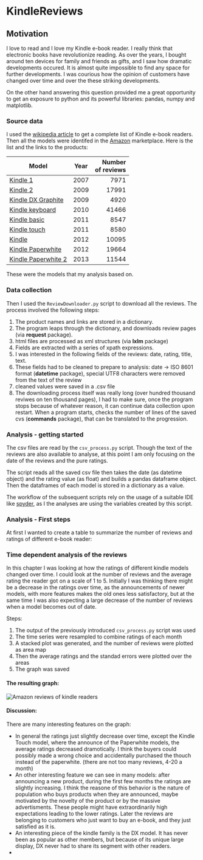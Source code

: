 KindleReviews
=============

## Motivation

I love to read and I love my Kindle e-book reader. I really think that electronic books have revolutionize reading. As over the years, I bought around ten devices for family and friends as gifts, and I saw how dramatic developments occured. It is almost quite impossible to find any space for further developments. I was courious how the opinion of customers have changed over time and over the these striking developments.

On the other hand answering this question provided me a great opportunity to get an exposure to python and its powerful libraries: pandas, numpy and matplotlib.


### Source data

I used the [wikipedia article](http://en.wikipedia.org/wiki/Amazon_Kindle) to get a complete list of Kindle e-book readers. Then all the models were identifed in the [Amazon](http://www.amazon.com/s/ref=nb_sb_ss_c_0_6?url=search-alias%3Ddigital-text&field-keywords=kindle&sprefix=kindle%2Caps%2C321) marketplace. Here is the list and the links to the products:

| Model         | Year          | Number <br /> of reviews |
| ------------- |:-------------:|-----:|
| [Kindle 1](http://www.amazon.com/Kindle-Amazons-Original-Wireless-generation/dp/B000FI73MA/ref=sr_1_1?s=digital-text&ie=UTF8&qid=1400461600&sr=1-1&keywords=kindle+1st+generation) | 2007 | 7971 |
| [Kindle 2](http://www.amazon.com/Kindle-Wireless-Reading-Device-Display/dp/B0015T963C/ref=sr_1_1?s=digital-text&ie=UTF8&qid=1400461636&sr=1-1&keywords=kindle+2nd+generation) | 2009 |  17991 |
| [Kindle DX Graphite](http://www.amazon.com/Kindle-DX-Wireless-Reader-3G-Global/dp/B002GYWHSQ/ref=sr_1_1?s=digital-text&ie=UTF8&qid=1400462391&sr=1-1&keywords=kindle+dx) | 2009 | 4920 |
| [Kindle keyboard](http://www.amazon.com/Kindle-Special-Offers-Wireless-Reader/dp/B004HFS6Z0/ref=sr_1_1?s=digital-text&ie=UTF8&qid=1400462356&sr=1-1&keywords=kindle+keyboard) | 2010| 41466 |
| [Kindle basic](http://www.amazon.com/Kindle-eReader-eBook-Reader-e-Reader/dp/B00492CIC8/ref=cm_cr_pr_product_top) | 2011 | 8547 |
| [Kindle touch](http://www.amazon.com/Kindle-Touch-e-Reader-Touch-Screen-Wi-Fi-Special-Offers/dp/B005890G8Y/ref=sr_1_12?s=digital-text&ie=UTF8&qid=1400469899&sr=1-12&keywords=kindle+reader) | 2011 | 8580 |
| [Kindle](http://www.amazon.com/Kindle-Ereader-ebook-reader/dp/B007HCCNJU/ref=sr_1_3?s=digital-text&ie=UTF8&qid=1400470162&sr=1-3&keywords=new+kindle) | 2012 | 10095|
| [Kindle Paperwhite](http://www.amazon.com/Kindle-Paperwhite-Touch-light/dp/B007OZNZG0/ref=sr_1_6?s=digital-text&ie=UTF8&qid=1400470162&sr=1-6&keywords=new+kindle) | 2012 | 19664 |
| [Kindle Paperwhite 2](http://www.amazon.com/Kindle-Paperwhite-Ereader/dp/B00AWH595M/ref=sr_1_1?s=digital-text&ie=UTF8&qid=1400470621&sr=1-1&keywords=kindle+paper) | 2013 | 11544 |

These were the models that my analysis based on.


### Data collection

Then I used the `ReviewDownloader.py` script to download all the reviews. The process involved the following steps:

1. The product names and links are stored in a dictionary.
2. The program leaps through the dictionary, and downloads review pages (via **request** package).
3. html files are processed as xml structures (via **lxlm** package)
4. Fields are extracted with a series of xpath expressions.
5. I was interested in the following fields of the reviews: date, rating, title, text.
6. These fields had to be cleaned to prepare to analysis: date -> ISO 8601 format (**datetime** package), special UTF8 characters were removed from the text of the review
7. cleaned values were saved in a .csv file
6. The downloading process itself was really long (over hundred thousand reviwes on ten thousand pages), I had to make sure, once the program stops because of whatever reason, it can continue data collection upon restart. When a program starts, checks the number of lines of the saved cvs (**commands** package), that can be translated to the progression.

### Analysis - getting started

The csv files are read by the `csv_process.py` script. Though the text of the reviews are also available to analyse, at this point I am only focusing on the date of the reviews and the pure ratings. <br />

The script reads all the saved csv file then takes the date (as datetime object) and the rating value (as float) and builds a pandas dataframe object. Then the dataframes of each model is stored in a dictionary as a value. <br />

The workflow of the subsequent scripts rely on the usage of a suitable IDE like [spyder](https://code.google.com/p/spyderlib/), as I the analyses are using the variables created by this script.

### Analysis - First steps

At first I wanted to create a table to summarize the number of reviews and ratings of different e-book reader:

### Time dependent analysis of the reviews

In this chapter I was looking at how the ratings of different kindle models changed over time. I could look at the number of reviews and the average rating the reader got on a scale of 1 to 5. Initially I was thinking there might be a decrease in the ratings over time, as the announcements of newer models, with more features makes the old ones less satisfactory, but at the same time I was also expecting a large decrease of the number of reviews when a model becomes out of date.

Steps:

1. The output of the previously introduced `csv_process.py` script was used
2. The time series were resampled to combine ratings of each month
3. A stacked plot was generated, and the number of reviews were plotted as area map
4. Then the average ratings and the standad errors were plotted over the areas
5. The graph was saved

#### The resulting graph:

![Amazon reviews of kindle readers](http://kepfeltoltes.hu/140525/reviews_vs_time_www.kepfeltoltes.hu_.png)

#### Discussion:

There are many interesting features on the graph:
* In general the ratings just slightly decrease over time, except the Kindle Touch model, where the announce of the Paperwhite models, the average ratings decreased dramotically. I think the buyers could possibly made a wrong choice and accidentally purchased the thouch instead of the paperwhite. (there are not too many reviews, 4-20 a month)
* An other interesting feature we can see in many models: after announcing a new product, during the first few months the ratings are slightly increasing. I think the reasone of this behavior is the nature of population who buys products when they are announced, maybe motivated by the novelty of the product or by the massive advertisments. These people might have extraordinarily high expectations leading to the lower ratings. Later the reviews are belonging to customers who just want to buy an e-book, and they just satisfied as it is.
* An interesting piece of the kindle family is the DX model. It has never been as popular as other members, but because of its unique large display, DX never had to share its segment with other readers.
* 
